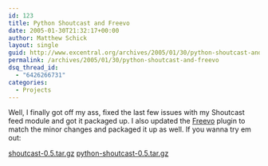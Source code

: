 ```yaml
---
id: 123
title: Python Shoutcast and Freevo
date: 2005-01-30T21:32:17+00:00
author: Matthew Schick
layout: single
guid: http://www.excentral.org/archives/2005/01/30/python-shoutcast-and-freevo/
permalink: /archives/2005/01/30/python-shoutcast-and-freevo
dsq_thread_id:
  - "6426266731"
categories:
  - Projects
---
```

Well, I finally got off my ass, fixed the last few issues with my Shoutcast feed module and got it packaged up.  I also updated the <a href="http://freevo.sourceforge.net">Freevo</a> plugin to match the minor changes and packaged it up as well.  If you wanna try em out:

<a href="/tarballs/shoutcast-0.5.tar.gz">shoutcast-0.5.tar.gz</a>
<a href="/tarballs/python-shoutcast-0.5.tar.gz">python-shoutcast-0.5.tar.gz</a>